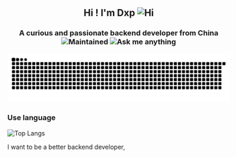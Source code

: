 <p align="center">
<h2 align="center">Hi ! I'm Dxp <img src="https://cdn.jsdelivr.net/gh/MaleWeb/picture/images/techblog/hi.gif" width="25" alt="Hi"></h2>
<h3 align="center">A curious and passionate backend developer from China <img src="https://img.shields.io/badge/Maintained%3F-yes-green.svg" alt="Maintained"> <img src="https://img.shields.io/badge/Ask%20me-anything-1abc9c.svg" alt="Ask me anything"></h3>
</p>

<p align="center">
    <picture>
      <source media="(prefers-color-scheme: dark)" srcset="https://raw.githubusercontent.com/dwhdxp/dwhdxp/output/github-contribution-grid-snake-dark.svg">
      <source media="(prefers-color-scheme: light)" srcset="https://raw.githubusercontent.com/dwhdxp/dwhdxp/output/github-contribution-grid-snake.svg">
      <img alt="github contribution grid snake animation" src="https://raw.githubusercontent.com/dwhdxp/dwhdxp/output/github-contribution-grid-snake.svg">
    </picture>
</p>

### Use language 
![Top Langs](https://github-readme-stats.vercel.app/api/top-langs/?username=dwhdxp&size_weight=0.5&count_weight=0.5)

I want to be a better backend developer, 
<!--
**dwhdxp/dwhdxp** is a ✨ _special_ ✨ repository because its `README.md` (this file) appears on your GitHub profile.

Here are some ideas to get you started:

- 🔭 I’m currently working on ...
- 🌱 I’m currently learning ...
- 👯 I’m looking to collaborate on ...
- 🤔 I’m looking for help with ...
- 💬 Ask me about ...
- 📫 How to reach me: ...
- 😄 Pronouns: ...
- ⚡ Fun fact: ...
-->
